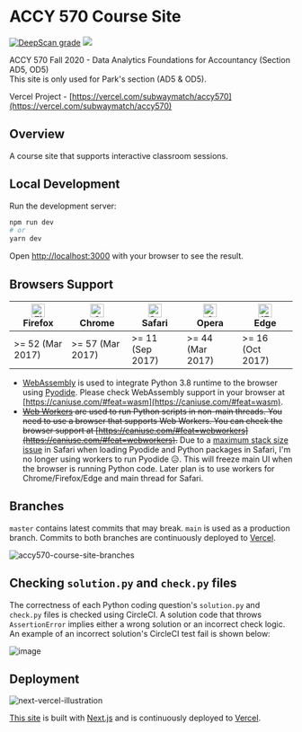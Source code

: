 # ACCY 570 Course Site

<a href="https://deepscan.io/dashboard#view=project&tid=10181&pid=13441&bid=226261"><img src="https://deepscan.io/api/teams/10181/projects/13441/branches/226261/badge/grade.svg" alt="DeepScan grade"></a>
<a href="https://www.codacy.com/manual/subwaymatch/accy570-course-site?utm_source=github.com&amp;utm_medium=referral&amp;utm_content=subwaymatch/accy570-course-site&amp;utm_campaign=Badge_Grade"><img src="https://app.codacy.com/project/badge/Grade/3d567c86733347cd91477a4191859cb7"/></a>

ACCY 570 Fall 2020 - Data Analytics Foundations for Accountancy (Section AD5, OD5)<br />
This site is only used for Park's section (AD5 & OD5).

Vercel Project - [https://vercel.com/subwaymatch/accy570](https://vercel.com/subwaymatch/accy570)

## Overview

A course site that supports interactive classroom sessions.

## Local Development

Run the development server:

```bash
npm run dev
# or
yarn dev
```

Open [http://localhost:3000](http://localhost:3000) with your browser to see the result.


## Browsers Support

| [<img src="https://raw.githubusercontent.com/alrra/browser-logos/master/src/firefox/firefox_48x48.png" alt="Firefox" width="24px" height="24px" />](http://godban.github.io/browsers-support-badges/)<br/>Firefox | [<img src="https://raw.githubusercontent.com/alrra/browser-logos/master/src/chrome/chrome_48x48.png" alt="Chrome" width="24px" height="24px" />](http://godban.github.io/browsers-support-badges/)<br/>Chrome | [<img src="https://raw.githubusercontent.com/alrra/browser-logos/master/src/safari/safari_48x48.png" alt="Safari" width="24px" height="24px" />](http://godban.github.io/browsers-support-badges/)<br/>Safari | [<img src="https://raw.githubusercontent.com/alrra/browser-logos/master/src/opera/opera_48x48.png" alt="Opera" width="24px" height="24px" />](http://godban.github.io/browsers-support-badges/)<br/>Opera | [<img src="https://raw.githubusercontent.com/alrra/browser-logos/master/src/edge/edge_48x48.png" alt="IE / Edge" width="24px" height="24px" />](http://godban.github.io/browsers-support-badges/)<br/>Edge |
| ----------------------------------------------------------------------------------------------------------------------------------------------------------------------------------------------------------------- | ------------------------------------------------------------------------------------------------------------------------------------------------------------------------------------------------------------- | ------------------------------------------------------------------------------------------------------------------------------------------------------------------------------------------------------------- | --------------------------------------------------------------------------------------------------------------------------------------------------------------------------------------------------------- | ---------------------------------------------------------------------------------------------------------------------------------------------------------------------------------------------------------- |
| >= 52 (Mar 2017)                                                                                                                                                                                                  | >= 57 (Mar 2017)                                                                                                                                                                                              | >= 11 (Sep 2017)                                                                                                                                                                                              | >= 44 (Mar 2017)                                                                                                                                                                                          | >= 16 (Oct 2017)                                                                                                                                                                                           |

- [WebAssembly](https://webassembly.org/) is used to integrate Python 3.8 runtime to the browser using [Pyodide](https://github.com/iodide-project/pyodide). Please check WebAssembly support in your browser at [https://caniuse.com/#feat=wasm](https://caniuse.com/#feat=wasm).
- ~~[Web Workers](https://developer.mozilla.org/en-US/docs/Web/API/Web_Workers_API/Using_web_workers) are used to run Python scripts in non-main threads. You need to use a browser that supports Web Workers. You can check the browser support at [https://caniuse.com/#feat=webworkers](https://caniuse.com/#feat=webworkers).~~ Due to a [maximum stack size issue](https://github.com/iodide-project/pyodide/issues/441) in Safari when loading Pyodide and Python packages in Safari, I'm no longer using workers to run Pyodide :disappointed_relieved:. This will freeze main UI when the browser is running Python code. Later plan is to use workers for Chrome/Firefox/Edge and main thread for Safari.

## Branches

`master` contains latest commits that may break. `main` is used as a production branch. Commits to both branches are continuously deployed to [Vercel](https://vercel.com/).

![accy570-course-site-branches](https://user-images.githubusercontent.com/1064036/92464821-53678080-f193-11ea-97ae-7af14dbc56a2.png)

## Checking `solution.py` and `check.py` files

The correctness of each Python coding question's `solution.py` and `check.py` files is checked using CircleCI. A solution code that throws `AssertionError` implies either a wrong solution or an incorrect check logic. An example of an incorrect solution's CircleCI test fail is shown below:

![image](https://user-images.githubusercontent.com/1064036/92464100-4eee9800-f192-11ea-935a-531bd4d5a956.png)


## Deployment

![next-vercel-illustration](https://user-images.githubusercontent.com/1064036/89702608-860a2900-d908-11ea-83ad-aa228b4322ae.jpg)

[This site](https://accy570.org) is built with [Next.js](https://nextjs.org/) and is continuously deployed to [Vercel](https://vercel.com/).
